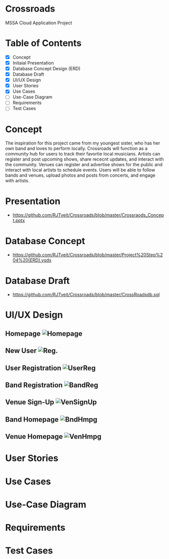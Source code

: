 
# Crossroads
 
MSSA Cloud Application Project


# Table of Contents

- [x] Concept
- [x] Initaial Presentation 
- [x] Database Concept Design (ERD) 
- [x] Database Draft 
- [x] UI/UX Design 
- [x] User Stories 
- [x] Use Cases 
- [ ] Use-Case Diagram 
- [ ] Requirements 
- [ ] Test Cases 

# Concept

The inspiration for this project came from my youngest sister, who has her own band and loves to perform locally. Crossroads will function as a community hub for users to track their favortie local musicians. Artists can register and post upcoming shows, share rececnt updates, and interact with the community. Venues can register and advertise shows for the public and interact with local artists to schedule events. Users will be able to follow bands and venues, upload photos and posts from concerts, and engage with artists.

# Presentation

* https://github.com/RJTveit/Crossroads/blob/master/Crossraods_Concept.pptx

# Database Concept

* https://github.com/RJTveit/Crossroads/blob/master/Project%20Step%204%20(ERD).vsdx

# Database Draft

* https://github.com/RJTveit/Crossroads/blob/master/CrossRoadsdb.sql

# UI/UX Design

## Homepage ![Homepage](https://github.com/RJTveit/Crossroads/blob/master/Homepage.png?raw=true)

## New User ![Reg.](https://github.com/RJTveit/Crossroads/blob/master/Registration.png?raw=true)

## User Registration ![UserReg](https://github.com/RJTveit/Crossroads/blob/master/User_Registration.png?raw=true)

## Band Registration ![BandReg](https://github.com/RJTveit/Crossroads/blob/master/Band_Registration.png?raw=true)

## Venue Sign-Up ![VenSignUp](https://github.com/RJTveit/Crossroads/blob/master/Venue_Registration.png?raw=true)

## Band Homepage ![BndHmpg](https://github.com/RJTveit/Crossroads/blob/master/Band_HomePage.png?raw=true)

## Venue Homepage ![VenHmpg](https://github.com/RJTveit/Crossroads/blob/master/Venue_HomePage.png?raw=true)

# User Stories

# Use Cases

# Use-Case Diagram

# Requirements

# Test Cases
